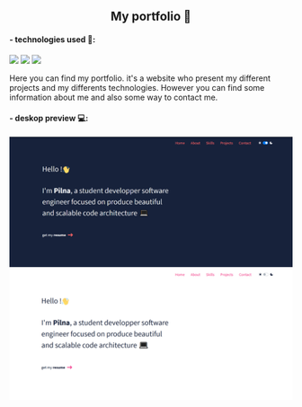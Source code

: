 <h2 align='center'>
    My portfolio 🥳
</h2>

<div class='tech-container'>
    <h4>
        - technologies used 🔧:    
    </h4>
    <p>
    <img src="https://img.shields.io/badge/-Html-%23E34F26?logo=Html5&logoColor=white" />
    <img src="https://img.shields.io/badge/-Css-%231572B6?logo=Css3&logoColor=white" />
    <img src="https://img.shields.io/badge/-Javascript-%23F7DF1E?logo=javascript&logoColor=white" />
    </p>
</div>

<p>
    Here you can find my portfolio. it's a website who present my different projects and my differents technologies. However you can find some information about me and also some way to contact me.
</p>

<h4>
    - deskop preview 💻:
</h4>

<div class='deskop-img-container'>
    <img src='./static/img/darkDeskopPreview.png'>
    <img src='./static/img/lightDeskopPreview.png'>
</div>